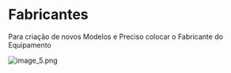 # Fabricantes

<warning> Para criação de novos Modelos e Preciso colocar o Fabricante do Equipamento 
</warning>

![image_5.png](image_5.png)

